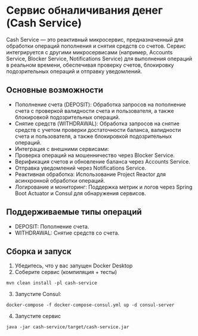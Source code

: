 # Сервис обналичивания денег (Cash Service)

Cash Service — это реактивный микросервис, предназначенный для обработки операций пополнения и снятия средств со счетов. Сервис интегрируется с другими микросервисами (например, Accounts Service, Blocker Service, Notifications Service) для выполнения операций в реальном времени, обеспечивая проверку счетов, блокировку подозрительных операций и отправку уведомлений.

## Основные возможности

- Пополнение счета (DEPOSIT): Обработка запросов на пополнение счета с проверкой валидности счета и пользователя, а также блокировкой подозрительных операций.
- Снятие средств (WITHDRAWAL): Обработка запросов на снятие средств с учетом проверки достаточности баланса, валидности счета и пользователя, а также блокировкой подозрительных операций.
- Интеграция с внешними сервисами:
- Проверка операций на мошенничество через Blocker Service.
- Верификация счетов и обновление баланса через Accounts Service.
- Отправка уведомлений через Notifications Service.
- Реактивная обработка: Использование Project Reactor для асинхронной обработки операций.
- Логирование и мониторинг: Поддержка метрик и логов через Spring Boot Actuator и Consul для обнаружения сервисов.

## Поддерживаемые типы операций

- DEPOSIT: Пополнение счета.
- WITHDRAWAL: Снятие средств со счета.

## Сборка и запуск

1. Убедитесь, что у вас запущен Docker Desktop
2. Соберите сервис (компиляция + тесты)

`mvn clean install -pl cash-service`

3. Запустите Consul:

`docker-compose -f docker-compose-consul.yml up -d consul-server`

4. Запустите сервис

`java -jar cash-service/target/cash-service.jar`